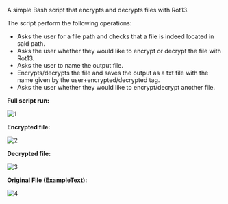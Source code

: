 A simple Bash script that encrypts and decrypts files with Rot13.

The script perform the following operations:
- Asks the user for a file path and checks that a file is indeed located in said path.
- Asks the user whether they would like to encrypt or decrypt the file with Rot13.
- Asks the user to name the output file.
- Encrypts/decrypts the file and saves the output as a txt file with the name given by the user+encrypted/decrypted tag.
- Asks the user whether they would like to encrypt/decrypt another file.

<b>Full script run:</b>

![1](https://github.com/user-attachments/assets/ecaecb33-8623-4b44-89ee-7fc7f422e327)

<b>Encrypted file:</b>

![2](https://github.com/user-attachments/assets/9f4f11e4-2848-4ed9-9d84-f4690318fefb)

<b>Decrypted file:</b>

![3](https://github.com/user-attachments/assets/d6dc2a6f-595c-4a07-a19e-26be732f7cd9)

<b>Original File (ExampleText):</b>

![4](https://github.com/user-attachments/assets/a5d767b4-3105-4f81-8e05-f1edbd6f55d3)
